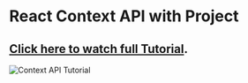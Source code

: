 # React Context API with Project

## [Click here to watch full Tutorial](https://www.youtube.com/watch?v=gQ_l-1zpVBo).

![Context API Tutorial](https://res.cloudinary.com/piyushproj/image/upload/v1625635711/ContexttHUMB_lojtnv.png)
